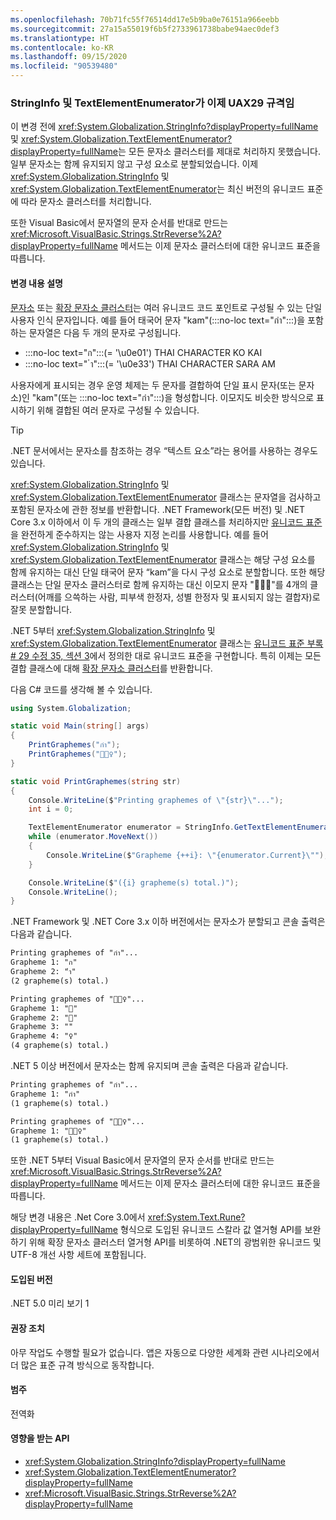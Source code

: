 ```yaml
---
ms.openlocfilehash: 70b71fc55f76514dd17e5b9ba0e76151a966eebb
ms.sourcegitcommit: 27a15a55019f6b5f2733961738babe94aec0def3
ms.translationtype: HT
ms.contentlocale: ko-KR
ms.lasthandoff: 09/15/2020
ms.locfileid: "90539480"
---
```

### <a name="stringinfo-and-textelementenumerator-are-now-uax29-compliant"></a>StringInfo 및 TextElementEnumerator가 이제 UAX29 규격임

이 변경 전에 <xref:System.Globalization.StringInfo?displayProperty=fullName> 및 <xref:System.Globalization.TextElementEnumerator?displayProperty=fullName>는 모든 문자소 클러스터를 제대로 처리하지 못했습니다. 일부 문자소는 함께 유지되지 않고 구성 요소로 분할되었습니다. 이제 <xref:System.Globalization.StringInfo> 및 <xref:System.Globalization.TextElementEnumerator>는 최신 버전의 유니코드 표준에 따라 문자소 클러스터를 처리합니다.

또한 Visual Basic에서 문자열의 문자 순서를 반대로 만드는 <xref:Microsoft.VisualBasic.Strings.StrReverse%2A?displayProperty=fullName> 메서드는 이제 문자소 클러스터에 대한 유니코드 표준을 따릅니다.

#### <a name="change-description"></a>변경 내용 설명

[문자소](https://www.unicode.org/glossary/#grapheme) 또는 [확장 문자소 클러스터](https://www.unicode.org/glossary/#extended_grapheme_cluster)는 여러 유니코드 코드 포인트로 구성될 수 있는 단일 사용자 인식 문자입니다. 예를 들어 태국어 문자 "kam"(:::no-loc text="กำ":::)을 포함하는 문자열은 다음 두 개의 문자로 구성됩니다.

- :::no-loc text="ก":::(= '\u0e01') THAI CHARACTER KO KAI
- :::no-loc text=" ำ":::(= '\u0e33') THAI CHARACTER SARA AM

사용자에게 표시되는 경우 운영 체제는 두 문자를 결합하여 단일 표시 문자(또는 문자소)인 "kam"(또는 :::no-loc text="กำ":::)을 형성합니다. 이모지도 비슷한 방식으로 표시하기 위해 결합된 여러 문자로 구성될 수 있습니다.

> [!TIP]
> .NET 문서에서는 문자소를 참조하는 경우 “텍스트 요소”라는 용어를 사용하는 경우도 있습니다.

<xref:System.Globalization.StringInfo> 및 <xref:System.Globalization.TextElementEnumerator> 클래스는 문자열을 검사하고 포함된 문자소에 관한 정보를 반환합니다. .NET Framework(모든 버전) 및 .NET Core 3.x 이하에서 이 두 개의 클래스는 일부 결합 클래스를 처리하지만 [유니코드 표준](https://www.unicode.org/reports/tr29/tr29-35.html#Grapheme_Cluster_Boundaries)을 완전하게 준수하지는 않는 사용자 지정 논리를 사용합니다. 예를 들어 <xref:System.Globalization.StringInfo> 및 <xref:System.Globalization.TextElementEnumerator> 클래스는 해당 구성 요소를 함께 유지하는 대신 단일 태국어 문자 “kam”을 다시 구성 요소로 분할합니다. 또한 해당 클래스는 단일 문자소 클러스터로 함께 유지하는 대신 이모지 문자 "🤷🏽‍♀️"를 4개의 클러스터(어깨를 으쓱하는 사람, 피부색 한정자, 성별 한정자 및 표시되지 않는 결합자)로 잘못 분할합니다.

.NET 5부터 <xref:System.Globalization.StringInfo> 및 <xref:System.Globalization.TextElementEnumerator> 클래스는 [유니코드 표준 부록\# 29 수정 35, 섹션 3](https://www.unicode.org/reports/tr29/tr29-35.html)에서 정의한 대로 유니코드 표준을 구현합니다. 특히 이제는 모든 결합 클래스에 대해 [확장 문자소 클러스터](https://www.unicode.org/glossary/#extended_grapheme_cluster)를 반환합니다.

다음 C# 코드를 생각해 볼 수 있습니다.

```csharp
using System.Globalization;

static void Main(string[] args)
{
    PrintGraphemes("กำ");
    PrintGraphemes("🤷🏽‍♀️");
}

static void PrintGraphemes(string str)
{
    Console.WriteLine($"Printing graphemes of \"{str}\"...");
    int i = 0;

    TextElementEnumerator enumerator = StringInfo.GetTextElementEnumerator(str);
    while (enumerator.MoveNext())
    {
        Console.WriteLine($"Grapheme {++i}: \"{enumerator.Current}\"");
    }

    Console.WriteLine($"({i} grapheme(s) total.)");
    Console.WriteLine();
}
```

.NET Framework 및 .NET Core 3.x 이하 버전에서는 문자소가 분할되고 콘솔 출력은 다음과 같습니다.

```txt
Printing graphemes of "กำ"...
Grapheme 1: "ก"
Grapheme 2: "ำ"
(2 grapheme(s) total.)

Printing graphemes of "🤷🏽‍♀️"...
Grapheme 1: "🤷"
Grapheme 2: "🏽"
Grapheme 3: "‍"
Grapheme 4: "♀️"
(4 grapheme(s) total.)
```

.NET 5 이상 버전에서 문자소는 함께 유지되며 콘솔 출력은 다음과 같습니다.

```txt
Printing graphemes of "กำ"...
Grapheme 1: "กำ"
(1 grapheme(s) total.)

Printing graphemes of "🤷🏽‍♀️"...
Grapheme 1: "🤷🏽‍♀️"
(1 grapheme(s) total.)
```

또한 .NET 5부터 Visual Basic에서 문자열의 문자 순서를 반대로 만드는 <xref:Microsoft.VisualBasic.Strings.StrReverse%2A?displayProperty=fullName> 메서드는 이제 문자소 클러스터에 대한 유니코드 표준을 따릅니다.

해당 변경 내용은 .Net Core 3.0에서 <xref:System.Text.Rune?displayProperty=fullName> 형식으로 도입된 유니코드 스칼라 값 열거형 API를 보완하기 위해 확장 문자소 클러스터 열거형 API를 비롯하여 .NET의 광범위한 유니코드 및 UTF-8 개선 사항 세트에 포함됩니다.

#### <a name="version-introduced"></a>도입된 버전

.NET 5.0 미리 보기 1

#### <a name="recommended-action"></a>권장 조치

아무 작업도 수행할 필요가 없습니다. 앱은 자동으로 다양한 세계화 관련 시나리오에서 더 많은 표준 규격 방식으로 동작합니다.

#### <a name="category"></a>범주

전역화

#### <a name="affected-apis"></a>영향을 받는 API

- <xref:System.Globalization.StringInfo?displayProperty=fullName>
- <xref:System.Globalization.TextElementEnumerator?displayProperty=fullName>
- <xref:Microsoft.VisualBasic.Strings.StrReverse%2A?displayProperty=fullName>

<!--

#### Affected APIs

- `T:System.Globalization.StringInfo`
- `T:System.Globalization.TextElementEnumerator`
- `Overload:Microsoft.VisualBasic.Strings.StrReverse`

-->
